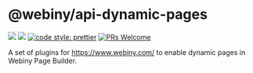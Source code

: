 # @webiny/api-dynamic-pages
[![](https://img.shields.io/npm/dw/@webiny/api-dynamic-pages.svg)](https://www.npmjs.com/package/@webiny/api-dynamic-pages) 
[![](https://img.shields.io/npm/v/@webiny/api-dynamic-pages.svg)](https://www.npmjs.com/package/@webiny/api-dynamic-pages)
[![code style: prettier](https://img.shields.io/badge/code_style-prettier-ff69b4.svg?style=flat-square)](https://github.com/prettier/prettier)
[![PRs Welcome](https://img.shields.io/badge/PRs-welcome-brightgreen.svg?style=flat-square)](http://makeapullrequest.com)

A set of plugins for https://www.webiny.com/ to enable dynamic pages in Webiny Page Builder.
